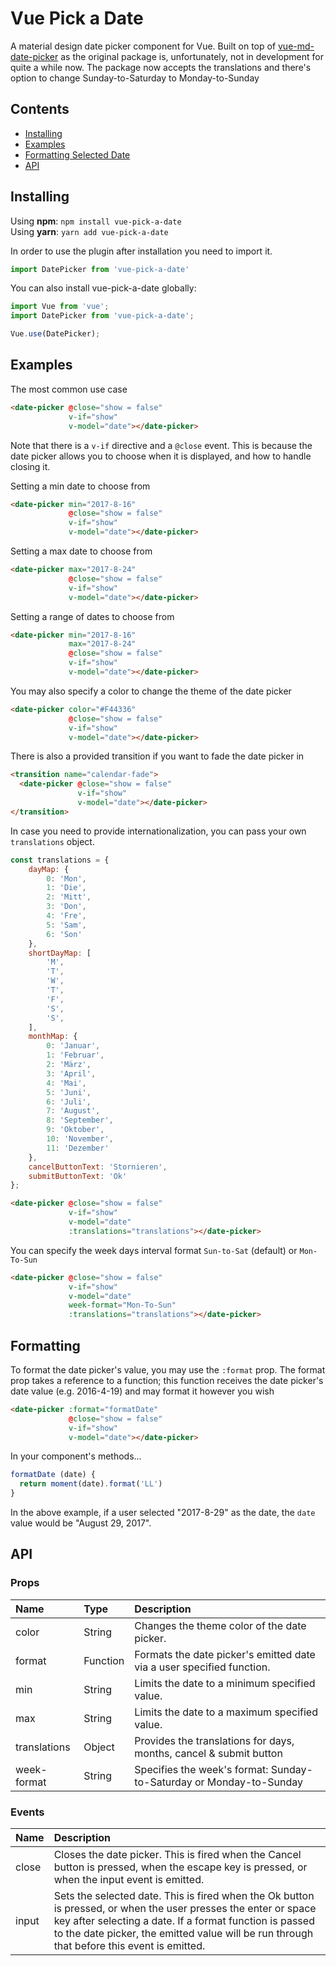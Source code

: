 # Vue Pick a Date

A material design date picker component for Vue. 
Built on top of [vue-md-date-picker](https://github.com/ridewn/vue-date-picker) as the original package
is, unfortunately, not in development for quite a while now.
The package now accepts the translations and there's option to change
Sunday-to-Saturday to Monday-to-Sunday

## Contents

 - [Installing](#installing)
 - [Examples](#examples)
 - [Formatting Selected Date](#formatting)
 - [API](#api)

## Installing

Using **npm**: `npm install vue-pick-a-date`
<br>
Using **yarn**: `yarn add vue-pick-a-date`

In order to use the plugin after installation you need to import it.

```javascript
import DatePicker from 'vue-pick-a-date'
```

You can also install vue-pick-a-date globally:

```javascript
import Vue from 'vue';
import DatePicker from 'vue-pick-a-date';

Vue.use(DatePicker);
```

## Examples

The most common use case

```html
<date-picker @close="show = false"
             v-if="show"
             v-model="date"></date-picker>
```

Note that there is a `v-if` directive and a `@close` event. 
This is because the date picker allows you to choose when it is displayed, and how to handle closing it.

Setting a min date to choose from

```html
<date-picker min="2017-8-16"
             @close="show = false"
             v-if="show"
             v-model="date"></date-picker>
```

Setting a max date to choose from


```html
<date-picker max="2017-8-24"
             @close="show = false"
             v-if="show"
             v-model="date"></date-picker>
```

Setting a range of dates to choose from

```html
<date-picker min="2017-8-16"
             max="2017-8-24"
             @close="show = false"
             v-if="show"
             v-model="date"></date-picker>
```

You may also specify a color to change the theme of the date picker

```html
<date-picker color="#F44336"
             @close="show = false"
             v-if="show"
             v-model="date"></date-picker>
```

There is also a provided transition if you want to fade the date picker in

```html
<transition name="calendar-fade">
  <date-picker @close="show = false"
               v-if="show" 
               v-model="date"></date-picker>
</transition>
```

In case you need to provide internationalization, you can pass your own `translations` object.

```javascript
const translations = {
    dayMap: {
        0: 'Mon',
        1: 'Die',
        2: 'Mitt',
        3: 'Don',
        4: 'Fre',
        5: 'Sam',
        6: 'Son'
    },
    shortDayMap: [
        'M',
        'T',
        'W',
        'T',
        'F',
        'S',
        'S',
    ],
    monthMap: {
        0: 'Januar',
        1: 'Februar',
        2: 'März',
        3: 'April',
        4: 'Mai',
        5: 'Juni',
        6: 'Juli',
        7: 'August',
        8: 'September',
        9: 'Oktober',
        10: 'November',
        11: 'Dezember'
    },
    cancelButtonText: 'Stornieren',
    submitButtonText: 'Ok'
};
```

```html
<date-picker @close="show = false"
             v-if="show"
             v-model="date"
             :translations="translations"></date-picker>
```

You can specify the week days interval format
`Sun-to-Sat` (default) or 
`Mon-To-Sun`

```html
<date-picker @close="show = false"
             v-if="show"
             v-model="date"
             week-format="Mon-To-Sun"
             :translations="translations"></date-picker>
```

## Formatting

To format the date picker's value, you may use the `:format` prop. The format prop takes a reference to a function; this function receives the date picker's date value (e.g. 2016-4-19) and may format it however you wish


```html
<date-picker :format="formatDate"
             @close="show = false"
             v-if="show"
             v-model="date"></date-picker>
```

In your component's methods...

```javascript
formatDate (date) {
  return moment(date).format('LL')
}
```

In the above example, if a user selected "2017-8-29" as the date, the `date` value would be "August 29, 2017".

## API

### Props

| Name         | Type     | Description                                                             |
| :----------- | :------- | :---------------------------------------------------------------------- |
| color        | String   | Changes the theme color of the date picker.                             |
| format       | Function | Formats the date picker's emitted date via a user specified function.   |
| min          | String   | Limits the date to a minimum specified value.                           |
| max          | String   | Limits the date to a maximum specified value.                           |
| translations | Object   | Provides the translations for days, months, cancel & submit button      |
| week-format  | String   | Specifies the week's format: Sunday-to-Saturday or Monday-to-Sunday     |

### Events

| Name   | Description |
| :----- | :---------- |
| close  | Closes the date picker. This is fired when the Cancel button is pressed, when the escape key is pressed, or when the input event is emitted.     |
| input  | Sets the selected date. This is fired when the Ok button is pressed, or when the user presses the enter or space key after selecting a date. If a format function is passed to the date picker, the emitted value will be run through that before this event is emitted.   |
